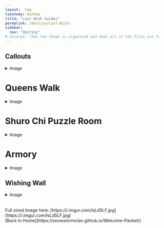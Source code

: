 ```yaml
---
layout:  tag
taxonomy: markup
title: "Last Wish Guides"
permalink: /destiny/Last-Wish/
sidebar:
  nav: "destiny"
# excerpt: "How the theme is organized and what all of the files are for."
---
```


## Callouts
<details>
  <summary>Image</summary>
  <br>
  <img src="https://snowstormclan.github.io/Welcome-Packet/destiny/assets/images/CallOuts-5adadfe3-9f65-4e64-81d8-75b2ca4e7021.png"/>
  ![](https://snowstormclan.github.io/Welcome-Packet/destiny/assets/images/CallOuts-5adadfe3-9f65-4e64-81d8-75b2ca4e7021.png)
</details>


# Queens Walk
<details>
  <summary>Image</summary>
  <br>
  <img src="https://snowstormclan.github.io/Welcome-Packet/destiny/assets/images/queenswalk-ff4f1232-09dc-42a0-bc7b-e236d9fe7cbd.png"/>
 ![](https://snowstormclan.github.io/Welcome-Packet/destiny/assets/images/queenswalk-ff4f1232-09dc-42a0-bc7b-e236d9fe7cbd.png)
</details>

# Shuro Chi Puzzle Room
<details>
  <summary>Image</summary>
  <br>
  <img src="https://snowstormclan.github.io/Welcome-Packet/destiny/assets/images/puzzle_room-0f1b5f63-dafe-41e5-86d9-796f4bf044d6.png"/>
![](https://snowstormclan.github.io/Welcome-Packet/destiny/assets/images/puzzle_room-0f1b5f63-dafe-41e5-86d9-796f4bf044d6.png)
</details>

# Armory
<details>
  <summary>Image</summary>
  <br>
  <img src="https://snowstormclan.github.io/Welcome-Packet/destiny/assets/images/PenAnt-e9987a76-5dea-4c9b-b30b-6a8d4133a8f5.png"/>
![](https://snowstormclan.github.io/Welcome-Packet/destiny/assets/images/PenAnt-e9987a76-5dea-4c9b-b30b-6a8d4133a8f5.png)
</details>

## Wishing Wall
<details>
  <summary>Image</summary>
  <br>
  <img src="https://snowstormclan.github.io/Welcome-Packet/destiny/assets/images/WishingWall-7730ff1d-6c7c-4fa8-b560-9d74234fb1af.jpg"/>
![](https://snowstormclan.github.io/Welcome-Packet/destiny/assets/images/WishingWall-7730ff1d-6c7c-4fa8-b560-9d74234fb1af.jpg)
</details>
<br>
<br>
Full sized Image here: [https://i.imgur.com/lsLd5LF.jpg](https://i.imgur.com/lsLd5LF.jpg)
<br>
[Back to Home](https://snowstormclan.github.io/Welcome-Packet/)
